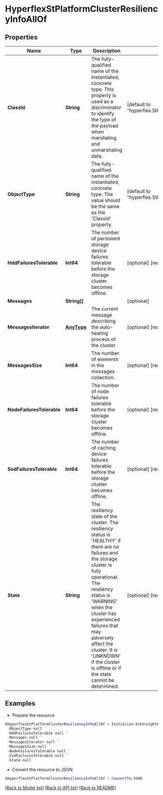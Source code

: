 # HyperflexStPlatformClusterResiliencyInfoAllOf
## Properties

Name | Type | Description | Notes
------------ | ------------- | ------------- | -------------
**ClassId** | **String** | The fully-qualified name of the instantiated, concrete type. This property is used as a discriminator to identify the type of the payload when marshaling and unmarshaling data. | [default to "hyperflex.StPlatformClusterResiliencyInfo"]
**ObjectType** | **String** | The fully-qualified name of the instantiated, concrete type. The value should be the same as the &#39;ClassId&#39; property. | [default to "hyperflex.StPlatformClusterResiliencyInfo"]
**HddFailuresTolerable** | **Int64** | The number of persistent storage device failures tolerable before the storage cluster becomes offline. | [optional] [readonly] 
**Messages** | **String[]** |  | [optional] 
**MessagesIterator** | [**AnyType**](.md) | The current message describing the auto-healing process of the cluster. | [optional] [readonly] 
**MessagesSize** | **Int64** | The number of elements in the messages collection. | [optional] [readonly] 
**NodeFailuresTolerable** | **Int64** | The number of node failures tolerable before the storage cluster becomes offline. | [optional] [readonly] 
**SsdFailuresTolerable** | **Int64** | The number of caching device failures tolerable before the storage cluster becomes offline. | [optional] [readonly] 
**State** | **String** | The resiliency state of the cluster. The resiliency status is &#39;HEALTHY&#39; if there are no failures and the storage cluster is fully operational. The resiliency status is &#39;WARNING&#39; when the cluster has experienced failures that may adversely affect the cluster. It is &#39;UNKNOWN&#39; if the cluster is offline or if the state cannot be determined. | [optional] [readonly] 

## Examples

- Prepare the resource
```powershell
$HyperflexStPlatformClusterResiliencyInfoAllOf = Initialize-IntersightHyperflexStPlatformClusterResiliencyInfoAllOf  -ClassId null `
 -ObjectType null `
 -HddFailuresTolerable null `
 -Messages null `
 -MessagesIterator null `
 -MessagesSize null `
 -NodeFailuresTolerable null `
 -SsdFailuresTolerable null `
 -State null
```

- Convert the resource to JSON
```powershell
$HyperflexStPlatformClusterResiliencyInfoAllOf | ConvertTo-JSON
```

[[Back to Model list]](../README.md#documentation-for-models) [[Back to API list]](../README.md#documentation-for-api-endpoints) [[Back to README]](../README.md)


